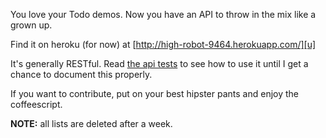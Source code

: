 You love your Todo demos. Now you have an API to throw in the mix like a
grown up.

Find it on heroku (for now) at [http://high-robot-9464.herokuapp.com/][u]

It's generally RESTful. Read [the api tests][api] to see how to use it
until I get a chance to document this properly.

If you want to contribute, put on your best hipster pants and enjoy the
coffeescript.

**NOTE:** all lists are deleted after a week.

  [api]:https://github.com/rpflorence/todo-api/blob/master/test/api.coffee
  [u]:http://high-robot-9464.herokuapp.com/

